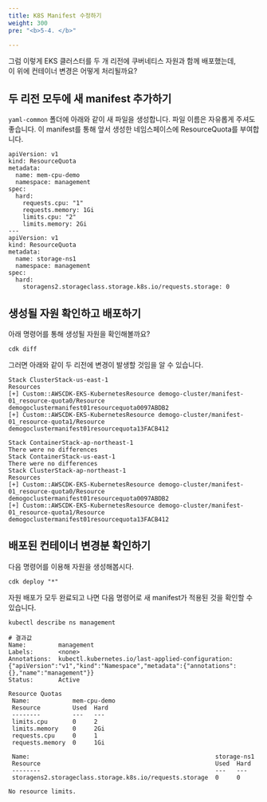 ```yaml
---
title: K8S Manifest 수정하기
weight: 300
pre: "<b>5-4. </b>"

---
```


그럼 이렇게 EKS 클러스터를 두 개 리전에 쿠버네티스 자원과 함께 배포했는데,  
이 위에 컨테이너 변경은 어떻게 처리될까요?


## 두 리전 모두에 새 manifest 추가하기
`yaml-common` 폴더에 아래와 같이 새 파일을 생성합니다. 파일 이름은 자유롭게 주셔도 좋습니다.
이 manifest를 통해 앞서 생성한 네임스페이스에 ResourceQuota를 부여합니다.

```
apiVersion: v1
kind: ResourceQuota
metadata:
  name: mem-cpu-demo
  namespace: management
spec:
  hard:
    requests.cpu: "1"
    requests.memory: 1Gi
    limits.cpu: "2"
    limits.memory: 2Gi
---
apiVersion: v1
kind: ResourceQuota
metadata:
  name: storage-ns1
  namespace: management
spec:
  hard:
    storagens2.storageclass.storage.k8s.io/requests.storage: 0
```


## 생성될 자원 확인하고 배포하기
아래 명령어를 통해 생성될 자원을 확인해볼까요?
```
cdk diff
```

그러면 아래와 같이 두 리전에 변경이 발생할 것임을 알 수 있습니다.
```
Stack ClusterStack-us-east-1
Resources
[+] Custom::AWSCDK-EKS-KubernetesResource demogo-cluster/manifest-01_resource-quota0/Resource demogoclustermanifest01resourcequota0097ABDB2
[+] Custom::AWSCDK-EKS-KubernetesResource demogo-cluster/manifest-01_resource-quota1/Resource demogoclustermanifest01resourcequota13FACB412

Stack ContainerStack-ap-northeast-1
There were no differences
Stack ContainerStack-us-east-1
There were no differences
Stack ClusterStack-ap-northeast-1
Resources
[+] Custom::AWSCDK-EKS-KubernetesResource demogo-cluster/manifest-01_resource-quota0/Resource demogoclustermanifest01resourcequota0097ABDB2
[+] Custom::AWSCDK-EKS-KubernetesResource demogo-cluster/manifest-01_resource-quota1/Resource demogoclustermanifest01resourcequota13FACB412

```

## 배포된 컨테이너 변경분 확인하기
다음 명령어를 이용해 자원을 생성해봅시다.
```
cdk deploy "*"
```

자원 배포가 모두 완료되고 나면 다음 명령어로 새 manifest가 적용된 것을 확인할 수 있습니다.
```
kubectl describe ns management

# 결과값
Name:         management
Labels:       <none>
Annotations:  kubectl.kubernetes.io/last-applied-configuration: {"apiVersion":"v1","kind":"Namespace","metadata":{"annotations":{},"name":"management"}}
Status:       Active

Resource Quotas
 Name:            mem-cpu-demo
 Resource         Used  Hard
 --------         ---   ---
 limits.cpu       0     2
 limits.memory    0     2Gi
 requests.cpu     0     1
 requests.memory  0     1Gi

 Name:                                                    storage-ns1
 Resource                                                 Used  Hard
 --------                                                 ---   ---
 storagens2.storageclass.storage.k8s.io/requests.storage  0     0

No resource limits.
```